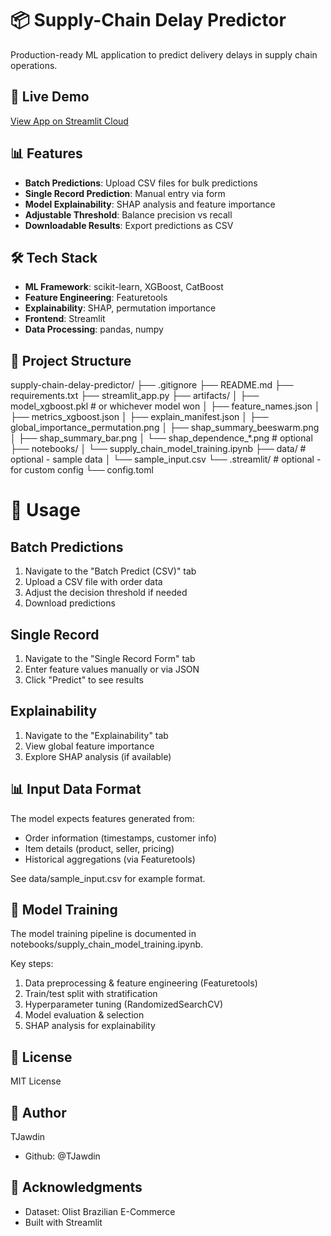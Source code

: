 # 📦 Supply-Chain Delay Predictor

Production-ready ML application to predict delivery delays in supply chain operations.

## 🚀 Live Demo
[View App on Streamlit Cloud](https://your-app-url.streamlit.app)

## 📊 Features
- **Batch Predictions**: Upload CSV files for bulk predictions
- **Single Record Prediction**: Manual entry via form
- **Model Explainability**: SHAP analysis and feature importance
- **Adjustable Threshold**: Balance precision vs recall
- **Downloadable Results**: Export predictions as CSV

## 🛠️ Tech Stack
- **ML Framework**: scikit-learn, XGBoost, CatBoost
- **Feature Engineering**: Featuretools
- **Explainability**: SHAP, permutation importance
- **Frontend**: Streamlit
- **Data Processing**: pandas, numpy

## 📁 Project Structure
supply-chain-delay-predictor/
├── .gitignore
├── README.md
├── requirements.txt
├── streamlit_app.py
├── artifacts/
│   ├── model_xgboost.pkl              # or whichever model won
│   ├── feature_names.json
│   ├── metrics_xgboost.json
│   ├── explain_manifest.json
│   ├── global_importance_permutation.png
│   ├── shap_summary_beeswarm.png
│   ├── shap_summary_bar.png
│   └── shap_dependence_*.png          # optional
├── notebooks/
│   └── supply_chain_model_training.ipynb
├── data/                               # optional - sample data
│   └── sample_input.csv
└── .streamlit/                         # optional - for custom config
    └── config.toml

# 🎯 Usage
## Batch Predictions
  1. Navigate to the "Batch Predict (CSV)" tab
  2. Upload a CSV file with order data
  3. Adjust the decision threshold if needed
  4. Download predictions
     
## Single Record
  1. Navigate to the "Single Record Form" tab
  2. Enter feature values manually or via JSON
  3. Click "Predict" to see results

## Explainability
  1. Navigate to the "Explainability" tab
  2. View global feature importance
  3. Explore SHAP analysis (if available)

## 📊 Input Data Format
The model expects features generated from:
  - Order information (timestamps, customer info)
  - Item details (product, seller, pricing)
  - Historical aggregations (via Featuretools)

See data/sample_input.csv for example format.

## 🔬 Model Training
The model training pipeline is documented in notebooks/supply_chain_model_training.ipynb.

Key steps:
  1. Data preprocessing & feature engineering (Featuretools)
  2. Train/test split with stratification
  3. Hyperparameter tuning (RandomizedSearchCV)
  4. Model evaluation & selection
  5. SHAP analysis for explainability

## 📝 License
MIT License

## 👤 Author
TJawdin
  - Github: @TJawdin

## 🙏 Acknowledgments
  - Dataset: Olist Brazilian E-Commerce
  - Built with Streamlit
